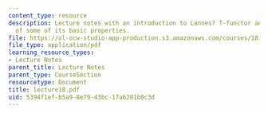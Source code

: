 ```yaml
---
content_type: resource
description: Lecture notes with an introduction to Lannes? T-functor and verification
  of some of its basic properties.
file: https://ol-ocw-studio-app-production.s3.amazonaws.com/courses/18-917-topics-in-algebraic-topology-the-sullivan-conjecture-fall-2007/5394f1efb5a98e7943bc17a6201b0c3d_lecture18.pdf
file_type: application/pdf
learning_resource_types:
- Lecture Notes
parent_title: Lecture Notes
parent_type: CourseSection
resourcetype: Document
title: lecture18.pdf
uid: 5394f1ef-b5a9-8e79-43bc-17a6201b0c3d
---
```

